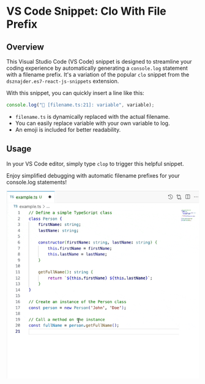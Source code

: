 # VS Code Snippet: Clo With File Prefix

## Overview

This Visual Studio Code (VS Code) snippet is designed to streamline your coding experience by automatically generating a `console.log` statement with a filename prefix. It's a variation of the popular `clo` snippet from the `dsznajder.es7-react-js-snippets` extension.

With this snippet, you can quickly insert a line like this:

```javascript
console.log("👀 [filename.ts:21]: variable", variable);
```

- `filename.ts` is dynamically replaced with the actual filename.
- You can easily replace variable with your own variable to log.
- An emoji is included for better readability.

## Usage

In your VS Code editor, simply type `clop` to trigger this helpful snippet.

Enjoy simplified debugging with automatic filename prefixes for your console.log statements!

![demo](https://github.com/jeremieflrnt/clo-prefix-filename/blob/main/video-clo-prefix-filename.gif?raw=true)
